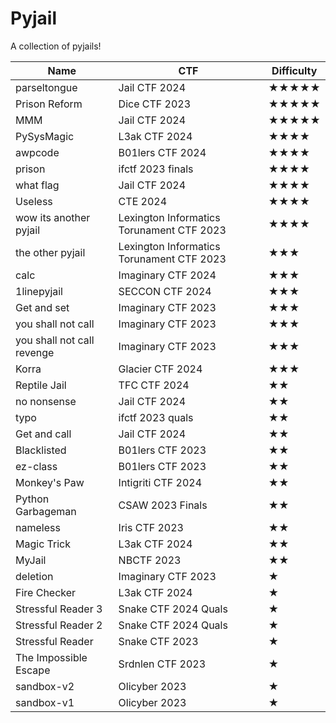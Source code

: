 # Pyjail
A collection of pyjails!



| Name | CTF | Difficulty |
| -------- | -------- | -------- |
| parseltongue     | Jail CTF 2024     | ★★★★★     |
| Prison Reform     | Dice CTF 2023     | ★★★★★     |
| MMM     | Jail CTF 2024     | ★★★★★     |
| PySysMagic     | L3ak CTF 2024     | ★★★★     |
| awpcode     | B01lers CTF 2024     | ★★★★     |
| prison     | ifctf 2023 finals     | ★★★★     |
| what flag     | Jail CTF 2024     | ★★★★     |
| Useless     | CTE 2024     | ★★★★     |
| wow its another pyjail     | Lexington Informatics Torunament CTF 2023     | ★★★★     |
| the other pyjail     | Lexington Informatics Torunament CTF 2023     | ★★★   |
| calc     | Imaginary CTF 2024     | ★★★     |
| 1linepyjail     |   SECCON CTF 2024   | ★★★     |
| Get and set     | Imaginary CTF 2023     | ★★★     |
| you shall not call     | Imaginary CTF 2023     | ★★★     |
| you shall not call revenge     | Imaginary CTF 2023     | ★★★     |
| Korra     | Glacier CTF 2024     | ★★★     |
| Reptile Jail     | TFC CTF 2024     | ★★     |
| no nonsense     | Jail CTF 2024     | ★★     |
| typo     | ifctf 2023 quals     | ★★     |
| Get and call     | Jail CTF 2024     | ★★     |
| Blacklisted     | B01lers CTF 2023     | ★★     |
| ez-class     | B01lers CTF 2023     | ★★     |
| Monkey's Paw     | Intigriti CTF 2024     | ★★     |
| Python Garbageman     | CSAW 2023 Finals     | ★★     |
| nameless     | Iris CTF 2023     | ★★     |
| Magic Trick     | L3ak CTF 2024     | ★★     |
| MyJail     | NBCTF 2023      | ★★     |
| deletion     | Imaginary CTF 2023     | ★     |
| Fire Checker     | L3ak CTF 2024     | ★    |
| Stressful Reader 3     | Snake CTF 2024 Quals      | ★     |
| Stressful Reader 2     | Snake CTF 2024 Quals      | ★     |
| Stressful Reader     | Snake CTF 2023      | ★     |
| The Impossible Escape     | Srdnlen CTF 2023      | ★     |
| sandbox-v2     | Olicyber 2023      | ★     |
| sandbox-v1     | Olicyber 2023      | ★     |
